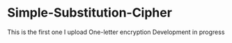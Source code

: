 # Simple-Substitution-Cipher
This is the first one I upload One-letter encryption Development in progress
